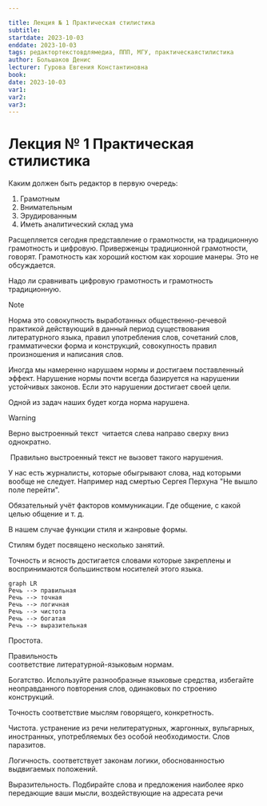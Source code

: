 ```yaml
---

title: Лекция № 1 Практическая стилистика
subtitle:
startdate: 2023-10-03
enddate: 2023-10-03
tags: редактортекстовдлямедиа, ППП, МГУ, практическаястилистика
author: Большаков Денис
lecturer: Гурова Евгения Константиновна
book:
date: 2023-10-03
var1:
var2:
var3:
---
```


  

# Лекция № 1 Практическая стилистика

  

Каким должен быть редактор в первую очередь:

1. Грамотным
2. Внимательным
3. Эрудированным
4. Иметь аналитический склад ума

  

Расщепляется сегодня представление о грамотности, на традиционную грамотность и цифровую. Приверженцы традиционной грамотности, говорят. Грамотность как хороший костюм как хорошие манеры. Это не обсуждается. 

  

Надо ли сравнивать цифровую грамотность и грамотность традиционную. 

  

  

>[!note]
> Норма
>это совокупность выработанных общественно-речевой практикой действующий в данный период существования литературного языка, правил употребления слов, сочетаний слов, грамматически форма и конструкций, совокупность правил произношения и написания слов. 

  

  

Иногда мы намеренно нарушаем нормы и достигаем поставленный эффект. Нарушение нормы почти всегда базируется на нарушении устойчивых законов. Если это нарушении достигает своей цели. 

  

Одной из задач наших будет когда норма нарушена. 

  

>[!warning]
> Верно выстроенный текст 
> читается слева направо сверху вниз однократно. 

  

 Правильно выстроенный текст не вызовет такого нарушения. 

  

У нас есть журналисты, которые обыгрывают слова, над которыми вообще не следует. Например над смертью Сергея Перхуна "Не вышло поле перейти". 

  

Обязательный учёт факторов коммуникации. Где общение, с какой целью общение и т. д.

  

В нашем случае функции стиля и жанровые формы. 

Стилям будет посвящено несколько занятий. 

  

Точность и ясность достигается словами которые закреплены и воспринимаются большинством носителей этого языка. 

```mermaid
graph LR
Речь --> правильная
Речь --> точная
Речь --> логичная
Речь --> чистота
Речь --> богатая
Речь --> выразительная
```

Простота. 

  

Правильность  
соответствие литературной-языковым нормам. 

Богатство.
Используйте разнообразные языковые средства, избегайте неоправданного повторения слов, одинаковых по строению конструкций. 

Точность
соответствие мыслям говорящего, конкретность. 

Чистота. 
устранение из речи нелитературных, жаргонных, вульгарных, иностранных, употребляемых без особой необходимости. Слов паразитов. 

Логичность. 
соответствует законам логики, обоснованностью выдвигаемых положений. 

Выразительность.
Подбирайте слова и предложения наиболее ярко передающие ваши мысли, воздействующие на адресата речи
